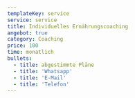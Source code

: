 ```yaml
---
templateKey: service
service: service
title: Individuelles Ernährungscoaching
angebot: true
category: Coaching
price: 100
time: monatlich
bullets:
  - title: abgestimmte Pläne
  - title: 'Whatsapp'
  - title: 'E-Mail'
  - title: 'Telefon'
---
```


